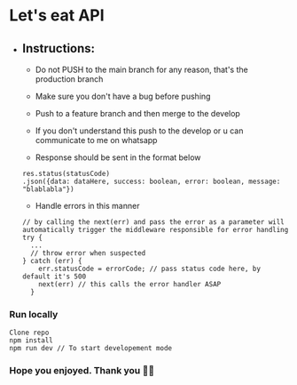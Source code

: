 # Let's eat API

- ## Instructions:
  - Do not PUSH to the main branch for any reason, that's the production branch
  - Make sure you don't have a bug before pushing
  - Push to a feature branch and then merge to the develop
  - If you don't understand this push to the develop or u can communicate to me on whatsapp

  - Response should be sent in the format below
  ```
  res.status(statusCode)
  .json({data: dataHere, success: boolean, error: boolean, message: "blablabla"})
  ```
  - Handle errors in this manner
  ```
  // by calling the next(err) and pass the error as a parameter will automatically trigger the middleware responsible for error handling
  try {
    ...
    // throw error when suspected
  } catch (err) {
      err.statusCode = errorCode; // pass status code here, by default it's 500
      next(err) // this calls the error handler ASAP
    }
  ```

### Run locally

```
Clone repo
npm install
npm run dev // To start developement mode
```

### Hope you enjoyed. Thank you 👋👋
